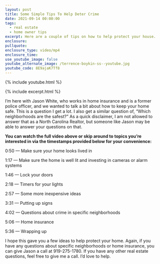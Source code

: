 ```yaml
---
layout: post
title: Some Simple Tips To Help Deter Crime
date: 2021-09-14 00:00:00
tags:
  - real estate
  - home owner tips
excerpt: Here are a couple of tips on how to help protect your house.
enclosure:
pullquote:
enclosure_type: video/mp4
enclosure_time:
use_youtube_image: false
youtube_alternate_image: /terrence-boykin-ss--youtube.jpg
youtube_code: 8E9ajaK7Tf8
---
```

{% include youtube.html %}

{% include excerpt.html %}

I’m here with Jason White, who works in home insurance and is a former police officer, and we wanted to talk a bit about how to keep your home safe. This is a question I get a lot. I also get a similar question of, “Which neighborhoods are the safest?” As a quick disclaimer, I am not allowed to answer that as a North Carolina Realtor, but someone like Jason may be able to answer your questions on that.

**You can watch the full video above or skip around to topics you’re interested in via the timestamps provided below for your convenience:**

0:50 — Make sure your home looks lived in

1:17 — Make sure the home is well lit and investing in cameras or alarm systems

1:46 — Lock your doors

2:18 — Timers for your lights

2:57 — Some more inexpensive ideas

3:31 — Putting up signs

4:02 — Questions about crime in specific neighborhoods

5:06 — Home insurance

5:36 — Wrapping up

I hope this gave you a few ideas to help protect your home. Again, if you have any questions about specific neighborhoods or home insurance, you can give Jason a call at 919-275-1780. If you have any other real estate questions, feel free to give me a call. I’d love to help.
